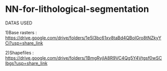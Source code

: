 # NN-for-lithological-segmentation
DATAS USED 

1)Base rasters : https://drive.google.com/drive/folders/1e5I3bc61xv8taBd4QBoIGro8tNZkyYCi?usp=share_link

2)Shapefiles : https://drive.google.com/drive/folders/1BmgRyjIA8R9VC4Qg5Y4Vtgsf0wSClbgs?usp=share_link
